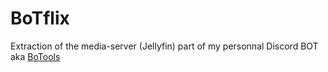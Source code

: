 # BoTflix

Extraction of the media-server (Jellyfin) part of my personnal Discord BOT aka [BoTools](https://github.com/VinceGsm/BoTools)